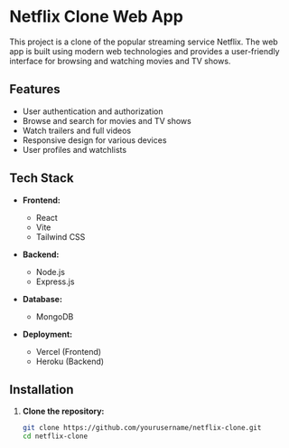 # Netflix Clone Web App

This project is a clone of the popular streaming service Netflix. The web app is built using modern web technologies and provides a user-friendly interface for browsing and watching movies and TV shows.

## Features

- User authentication and authorization
- Browse and search for movies and TV shows
- Watch trailers and full videos
- Responsive design for various devices
- User profiles and watchlists

## Tech Stack

- **Frontend:**
  - React
  - Vite
  - Tailwind CSS

- **Backend:**
  - Node.js
  - Express.js

- **Database:**
  - MongoDB


- **Deployment:**
  - Vercel (Frontend)
  - Heroku (Backend)

## Installation

1. **Clone the repository:**

   ```bash
   git clone https://github.com/yourusername/netflix-clone.git
   cd netflix-clone
